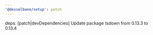 ```yaml
---
'@desselbane/setup': patch
---
```


deps: [patch|devDependencies] Update package tsdown from 0.13.3 to 0.13.4
